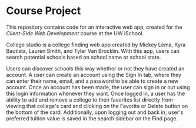 # Course Project

This repository contains code for an interactive web app, created for the _Client-Side Web Development_ course at the UW iSchool.

College studio is a college finding web app created by Mickey Lema, Kyra Bautista, Lauren Smith, and Tyler Van Brocklin.
With this app, users can search potential schools based on school name or school state.

Users can discover schools this way whether or not they have created an account.
A user can create an account using the Sign In tab, where they can enter their
name, email, and a password to be able to create a new account. Once an account has
been made, the user can sign in or out using this login information whenever they want.
Once logged in, a user has the ability to add and remove a college to their favorites
list directly from viewing that college's card and clicking on the Favorite or Delete
button on the bottom of the card. Additionally, upon logging out and back in, user's
preferred tuition value is saved in the search sidebar on the Find page.
